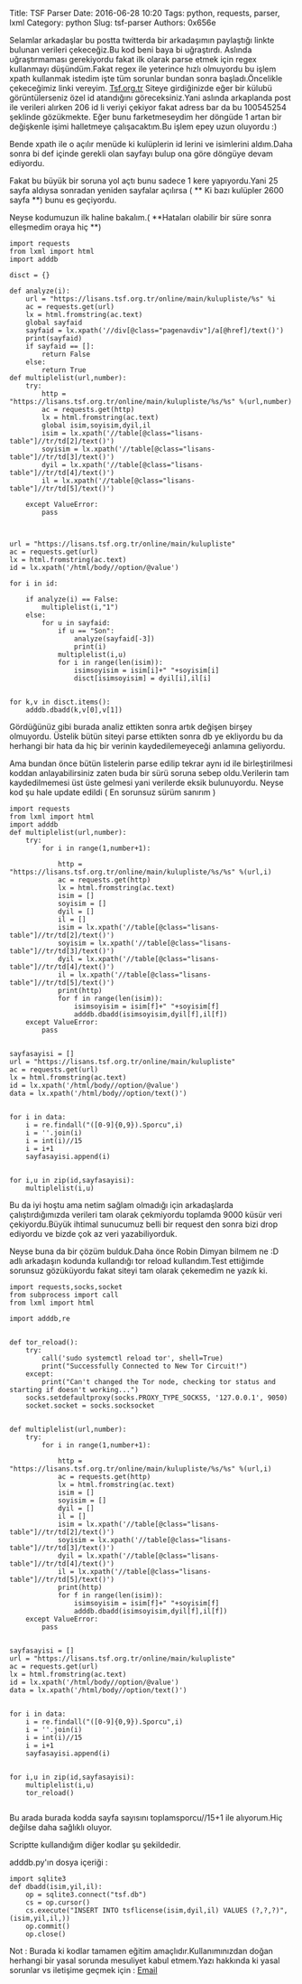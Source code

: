 Title: TSF Parser
Date: 2016-06-28 10:20
Tags: python, requests, parser, lxml
Category: python
Slug: tsf-parser
Authors: 0x656e



Selamlar arkadaşlar bu postta twitterda bir arkadaşımın paylaştığı linkte bulunan verileri çekeceğiz.Bu kod beni baya bi uğraştırdı. Aslında uğraştırmaması gerekiyordu fakat ilk olarak parse etmek için regex kullanmayı düşündüm.Fakat regex ile yeterince hızlı olmuyordu bu işlem xpath kullanmak istedim işte tüm sorunlar bundan sonra başladı.Öncelikle çekeceğimiz linki vereyim. [Tsf.org.tr](https://lisans.tsf.org.tr/online/main/kulupliste/)  Siteye girdiğinizde eğer bir külubü görüntülerseniz özel id atandığını göreceksiniz.Yani aslında arkaplanda post ile verileri alırken 206 id li veriyi çekiyor fakat adress bar da bu 100545254 şeklinde gözükmekte. Eğer bunu farketmeseydim her döngüde 1 artan bir değişkenle işimi halletmeye çalışacaktım.Bu işlem epey uzun oluyordu :)

Bende xpath ile o açılır menüde ki kulüplerin id lerini ve isimlerini aldım.Daha sonra bi def içinde gerekli olan sayfayı bulup ona göre döngüye devam ediyordu.

Fakat bu büyük bir soruna yol açtı bunu sadece 1 kere yapıyordu.Yani 25 sayfa aldıysa sonradan yeniden sayfalar açılırsa ( ** Ki bazı kulüpler 2600 sayfa  **) bunu es geçiyordu.

Neyse kodumuzun ilk haline bakalım.(  **Hataları olabilir bir süre sonra elleşmedim oraya hiç  **)


```
import requests
from lxml import html
import adddb

disct = {}

def analyze(i):
    url = "https://lisans.tsf.org.tr/online/main/kulupliste/%s" %i
    ac = requests.get(url)
    lx = html.fromstring(ac.text)
    global sayfaid
    sayfaid = lx.xpath('//div[@class="pagenavdiv"]/a[@href]/text()')
    print(sayfaid)
    if sayfaid == []:
        return False
    else:
        return True
def multiplelist(url,number):
    try:
        http = "https://lisans.tsf.org.tr/online/main/kulupliste/%s/%s" %(url,number)
        ac = requests.get(http)
        lx = html.fromstring(ac.text)
        global isim,soyisim,dyil,il
        isim = lx.xpath('//table[@class="lisans-table"]//tr/td[2]/text()')
        soyisim = lx.xpath('//table[@class="lisans-table"]//tr/td[3]/text()')
        dyil = lx.xpath('//table[@class="lisans-table"]//tr/td[4]/text()')
        il = lx.xpath('//table[@class="lisans-table"]//tr/td[5]/text()')

    except ValueError:
        pass



url = "https://lisans.tsf.org.tr/online/main/kulupliste"
ac = requests.get(url)
lx = html.fromstring(ac.text)
id = lx.xpath('/html/body//option/@value')

for i in id:

    if analyze(i) == False:
        multiplelist(i,"1")
    else:
        for u in sayfaid:
            if u == "Son":
                analyze(sayfaid[-3])
                print(i)
            multiplelist(i,u)
            for i in range(len(isim)):
                isimsoyisim = isim[i]+" "+soyisim[i]
                disct[isimsoyisim] = dyil[i],il[i]


for k,v in disct.items():
    adddb.dbadd(k,v[0],v[1])

``` 

Gördüğünüz gibi burada analiz ettikten sonra artık değişen birşey olmuyordu. Üstelik bütün siteyi parse ettikten sonra db ye ekliyordu bu da herhangi bir hata da hiç bir verinin kaydedilemeyeceği anlamına geliyordu.

Ama bundan önce bütün listelerin parse edilip tekrar aynı id ile birleştirilmesi koddan anlayabilirsiniz zaten buda bir sürü soruna sebep oldu.Verilerin tam kaydedilmemesi üst üste gelmesi yani verilerde eksik bulunuyordu. Neyse kod şu hale update edildi ( En sorunsuz sürüm sanırım )
```
import requests
from lxml import html
import adddb
def multiplelist(url,number):
    try:
        for i in range(1,number+1):

            http = "https://lisans.tsf.org.tr/online/main/kulupliste/%s/%s" %(url,i)
            ac = requests.get(http)
            lx = html.fromstring(ac.text)
            isim = []
            soyisim = []
            dyil = []
            il = []
            isim = lx.xpath('//table[@class="lisans-table"]//tr/td[2]/text()')
            soyisim = lx.xpath('//table[@class="lisans-table"]//tr/td[3]/text()')
            dyil = lx.xpath('//table[@class="lisans-table"]//tr/td[4]/text()')
            il = lx.xpath('//table[@class="lisans-table"]//tr/td[5]/text()')
            print(http)
            for f in range(len(isim)):
                isimsoyisim = isim[f]+" "+soyisim[f]
                adddb.dbadd(isimsoyisim,dyil[f],il[f])
    except ValueError:
        pass


sayfasayisi = []
url = "https://lisans.tsf.org.tr/online/main/kulupliste"
ac = requests.get(url)
lx = html.fromstring(ac.text)
id = lx.xpath('/html/body//option/@value')
data = lx.xpath('/html/body//option/text()')


for i in data:
    i = re.findall("([0-9]{0,9}).Sporcu",i)
    i = ''.join(i)
    i = int(i)//15
    i = i+1
    sayfasayisi.append(i)


for i,u in zip(id,sayfasayisi):
    multiplelist(i,u)

```

Bu da iyi hoştu ama netim sağlam olmadığı için arkadaşlarda çalıştırdığımızda verileri tam olarak çekmiyordu toplamda 9000 küsür veri çekiyordu.Büyük ihtimal sunucumuz belli bir request den sonra bizi drop ediyordu ve bizde çok az veri yazabiliyorduk.

Neyse buna da bir çözüm bulduk.Daha önce Robin Dimyan bilmem ne :D adlı arkadaşın kodunda kullandığı tor reload kullandım.Test ettiğimde sorunsuz gözüküyordu fakat siteyi tam olarak çekemedim ne yazık ki.
```
import requests,socks,socket
from subprocess import call
from lxml import html

import adddb,re


def tor_reload():
    try:
        call('sudo systemctl reload tor', shell=True)
        print("Successfully Connected to New Tor Circuit!")
    except:
        print("Can't changed the Tor node, checking tor status and starting if doesn't working...")
    socks.setdefaultproxy(socks.PROXY_TYPE_SOCKS5, '127.0.0.1', 9050)
    socket.socket = socks.socksocket


def multiplelist(url,number):
    try:
        for i in range(1,number+1):

            http = "https://lisans.tsf.org.tr/online/main/kulupliste/%s/%s" %(url,i)
            ac = requests.get(http)
            lx = html.fromstring(ac.text)
            isim = []
            soyisim = []
            dyil = []
            il = []
            isim = lx.xpath('//table[@class="lisans-table"]//tr/td[2]/text()')
            soyisim = lx.xpath('//table[@class="lisans-table"]//tr/td[3]/text()')
            dyil = lx.xpath('//table[@class="lisans-table"]//tr/td[4]/text()')
            il = lx.xpath('//table[@class="lisans-table"]//tr/td[5]/text()')
            print(http)
            for f in range(len(isim)):
                isimsoyisim = isim[f]+" "+soyisim[f]
                adddb.dbadd(isimsoyisim,dyil[f],il[f])
    except ValueError:
        pass


sayfasayisi = []
url = "https://lisans.tsf.org.tr/online/main/kulupliste"
ac = requests.get(url)
lx = html.fromstring(ac.text)
id = lx.xpath('/html/body//option/@value')
data = lx.xpath('/html/body//option/text()')


for i in data:
    i = re.findall("([0-9]{0,9}).Sporcu",i)
    i = ''.join(i)
    i = int(i)//15
    i = i+1
    sayfasayisi.append(i)


for i,u in zip(id,sayfasayisi):
    multiplelist(i,u)
    tor_reload()


```

Bu arada burada kodda sayfa sayısını toplamsporcu//15+1 ile alıyorum.Hiç değilse daha sağlıklı oluyor.

Scriptte kullandığım diğer kodlar şu şekildedir.



adddb.py'ın dosya içeriği : 

``` 
import sqlite3
def dbadd(isim,yil,il):
    op = sqlite3.connect("tsf.db")
    cs = op.cursor()
    cs.execute("INSERT INTO tsflicense(isim,dyil,il) VALUES (?,?,?)",(isim,yil,il,))
    op.commit()
    op.close()
```
Not : Burada ki kodlar tamamen eğitim amaçlıdır.Kullanımınızdan doğan herhangi bir yasal sorunda mesuliyet kabul etmem.Yazı hakkında ki yasal sorunlar vs iletişime geçmek için : [Email](emailto:r4wn3ss@gmail.com) 


